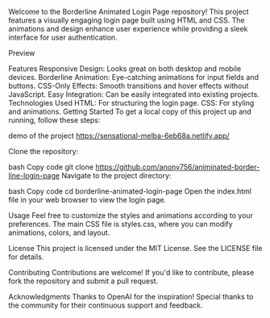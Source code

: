 Welcome to the Borderline Animated Login Page repository! This project features a visually engaging login page built using HTML and CSS. The animations and design enhance user experience while providing a sleek interface for user authentication.

Preview

Features
Responsive Design: Looks great on both desktop and mobile devices.
Borderline Animation: Eye-catching animations for input fields and buttons.
CSS-Only Effects: Smooth transitions and hover effects without JavaScript.
Easy Integration: Can be easily integrated into existing projects.
Technologies Used
HTML: For structuring the login page.
CSS: For styling and animations.
Getting Started
To get a local copy of this project up and running, follow these steps:

demo of the project
https://sensational-melba-6eb68a.netlify.app/

Clone the repository:

bash
Copy code
git clone https://github.com/anony756/animinated-border-line-login-page
Navigate to the project directory:

bash
Copy code
cd borderline-animated-login-page
Open the index.html file in your web browser to view the login page.

Usage
Feel free to customize the styles and animations according to your preferences. The main CSS file is styles.css, where you can modify animations, colors, and layout.

License
This project is licensed under the MIT License. See the LICENSE file for details.

Contributing
Contributions are welcome! If you'd like to contribute, please fork the repository and submit a pull request.

Acknowledgments
Thanks to OpenAI for the inspiration!
Special thanks to the community for their continuous support and feedback.
